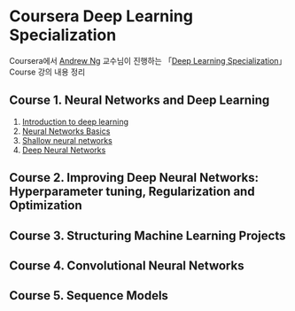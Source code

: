 # Coursera Deep Learning Specialization

  Coursera에서 [Andrew Ng](http://www.andrewng.org/) 교수님이 진행하는 「[Deep Learning Specialization](https://www.coursera.org/specializations/deep-learning)」 Course 강의 내용 정리

## Course 1. Neural Networks and Deep Learning

  1. [Introduction to deep learning](course1/week1.md)
  2. [Neural Networks Basics](course1/week2.md)
  3. [Shallow neural networks](course1/week3.md)
  4. [Deep Neural Networks](course1/week4.md)

## Course 2. Improving Deep Neural Networks: Hyperparameter tuning, Regularization and Optimization

## Course 3. Structuring Machine Learning Projects

## Course 4. Convolutional Neural Networks

## Course 5. Sequence Models
